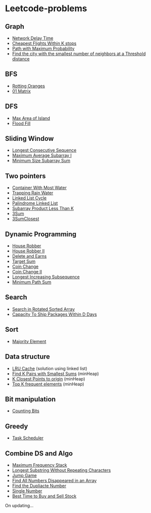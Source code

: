 # Leetcode-problems

## Graph 
- [Network Delay Time](https://leetcode.com/problems/network-delay-time/)
- [Cheapest Flights Within K stops](https://leetcode.com/problems/cheapest-flights-within-k-stops/submissions/?envType=list&envId=53js48ke)
- [Path with Maximum Probability](https://leetcode.com/problems/path-with-maximum-probability/description/?envType=list&envId=53js48ke)
- [Find the city with the smallest number of neighbors at a Threshold distance](https://leetcode.com/problems/find-the-city-with-the-smallest-number-of-neighbors-at-a-threshold-distance/)

## BFS 
- [Rotting Oranges](https://leetcode.com/problems/rotting-oranges/submissions/)
- [01 Matrix](https://leetcode.com/problems/01-matrix/)

## DFS
- [Max Area of Island](https://leetcode.com/problems/max-area-of-island/)
- [Flood Fill](https://leetcode.com/problems/flood-fill/)

## Sliding Window
- [Longest Consecutive Sequence](https://leetcode.com/problems/longest-consecutive-sequence/)
- [Maximum Average Subarray I](https://leetcode.com/problems/maximum-average-subarray-i/description/)
- [Minimum Size Subarray Sum](https://leetcode.com/problems/minimum-size-subarray-sum/description/)

## Two pointers
- [Container With Most Water](https://leetcode.com/problems/container-with-most-water/)
- [Trapping Rain Water](https://leetcode.com/problems/trapping-rain-water/submissions/)
- [Linked List Cycle](https://leetcode.com/problems/linked-list-cycle/)
- [Palindrome Linked List](https://leetcode.com/problems/palindrome-linked-list/description/)
- [Subarray Product Less Than K](https://leetcode.com/problems/subarray-product-less-than-k/description/)
- [3Sum](https://leetcode.com/problems/3sum/submissions/)
- [3SumClosest](https://leetcode.com/problems/3sum-closest/description/)

## Dynamic Programming
- [House Robber](https://leetcode.com/problems/house-robber/submissions/)
- [House Robber II](https://leetcode.com/problems/house-robber-ii/submissions/)
- [Delete and Earns](https://leetcode.com/problems/delete-and-earn/)
- [Target Sum](https://leetcode.com/problems/target-sum/description/)
- [Coin Change](https://leetcode.com/problems/coin-change/submissions/)
- [Coin Change II](https://leetcode.com/problems/coin-change-ii/submissions/)
- [Longest Increasing Subsequence](https://leetcode.com/problems/longest-increasing-subsequence/)
- [Minimum Path Sum](https://leetcode.com/problems/minimum-path-sum/)

## Search
- [Search in Rotated Sorted Array](https://leetcode.com/problems/search-in-rotated-sorted-array/description/)
- [Capacity To Ship Packages Within D Days](https://leetcode.com/problems/capacity-to-ship-packages-within-d-days/description/)

## Sort
- [Majority Element](https://leetcode.com/problems/majority-element/description/)

## Data structure
- [LRU Cache](https://leetcode.com/problems/lru-cache/description/) (solution using linked list)
- [Find K Pairs with Smallest Sums](https://leetcode.com/problems/find-k-pairs-with-smallest-sums/description/) (minHeap)
- [K Closest Points to origin](https://leetcode.com/problems/k-closest-points-to-origin/description/) (minHeap)
- [Top K frequent elements](https://leetcode.com/problems/top-k-frequent-elements/description/) (minHeap)

## Bit manipulation
- [Counting Bits](https://leetcode.com/problems/counting-bits/description/)

## Greedy
- [Task Scheduler](https://leetcode.com/problems/task-scheduler/description/)

## Combine DS and Algo
- [Maximum Frequency Stack](https://leetcode.com/problems/maximum-frequency-stack/) 
- [Longest Substring Without Repeating Characters](https://leetcode.com/problems/longest-substring-without-repeating-characters/)
- [Jump Game](https://leetcode.com/problems/jump-game/submissions/)
- [Find All Numbers Disappeared in an Array](https://leetcode.com/problems/find-all-numbers-disappeared-in-an-array/)
- [Find the Dupliacte Number](https://leetcode.com/problems/find-the-duplicate-number/description/)
- [Single Number](https://leetcode.com/problems/single-number/description/)
- [Best Time to Buy and Sell Stock](https://leetcode.com/problems/best-time-to-buy-and-sell-stock/description/)

On updating...
